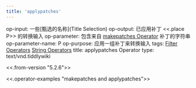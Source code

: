 ```yaml
---
title: 'applypatches'
---
```


op-input: 一些[甄选的名称](Title Selection)
op-output: 已应用补丁 <<.place P>> 的转换输入
op-parameter: 包含来自 [makepatches Operator](#makepatches%20Operator) 补丁的字符串
op-parameter-name: P
op-purpose: 应用一组补丁来转换输入
tags: [Filter Operators](#Filter%20Operators) [String Operators](#String%20Operators)
title: applypatches Operator
type: text/vnd.tiddlywiki

<<.from-version "5.2.6">>

<<.operator-examples "makepatches and applypatches">>
